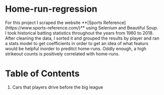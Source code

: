 # Home-run-regression

<p> For this project I scraped the website **[Sports Reference](https://www.sports-reference.com/)** using Selenium and Beautiful Soup. I took historical batting statistics throughout the years from 1960 to 2018. After cleaning the data, I sorted it and grouped the results by player and ran a stats model to get coefficients in order to get an idea of what featurs would be helpful inorder to preditct home-runs. Oddly enough, a high strikeout counts is positively correlated with home-runs.<p/>



# Table of Contents
1. Cars that players drive before the big league
